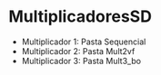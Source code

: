 # MultiplicadoresSD
- Multiplicador 1: Pasta Sequencial
- Multiplicador 2: Pasta Mult2vf
- Multiplicador 3: Pasta Mult3_bo
